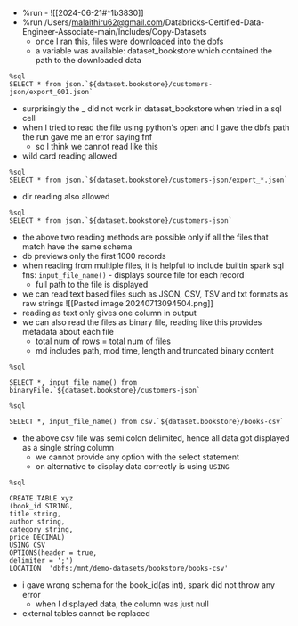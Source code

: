 - %run - ![[2024-06-21#^1b3830]]
- %run /Users/malaithiru62@gmail.com/Databricks-Certified-Data-Engineer-Associate-main/Includes/Copy-Datasets
	- once I ran this, files were downloaded into the dbfs
	- a variable was available: dataset_bookstore which contained the path to the downloaded data
```
%sql
SELECT * from json.`${dataset.bookstore}/customers-json/export_001.json`
```
- surprisingly the \_ did not work in dataset_bookstore when tried in a sql cell
- when I tried to read the file using python's open and I gave the dbfs path the run gave me an error saying fnf
	- so I think we cannot read like this
- wild card reading allowed
```
%sql
SELECT * from json.`${dataset.bookstore}/customers-json/export_*.json`
```
- dir reading also allowed
```
%sql
SELECT * from json.`${dataset.bookstore}/customers-json`
```
- the above two reading methods are possible only if all the files that match have the same schema
- db previews only the first 1000 records
- when reading from multiple files, it is helpful to include builtin spark sql fns: `input_file_name()` - displays source file for each record
	- full path to the file is displayed
- we can read text based files such as JSON, CSV, TSV and txt formats as raw strings
![[Pasted image 20240713094504.png]]
- reading as text only gives one column in output
- we can also read the files as binary file, reading like this provides metadata about each file
	- total num of rows = total num of files
	- md includes path, mod time, length and truncated binary content
```
%sql

SELECT *, input_file_name() from binaryFile.`${dataset.bookstore}/customers-json`
```

```
%sql

SELECT *, input_file_name() from csv.`${dataset.bookstore}/books-csv`
```
- the above csv file was semi colon delimited, hence all data got displayed as a single string column
	- we cannot provide any option with the select statement
	- on alternative to display data correctly is using `USING`

```
%sql

CREATE TABLE xyz
(book_id STRING,
title string,
author string,
category string,
price DECIMAL)
USING CSV
OPTIONS(header = true,
delimiter = ';')
LOCATION  'dbfs:/mnt/demo-datasets/bookstore/books-csv'
```
- i gave wrong schema for the book_id(as int), spark did not throw any error
	- when I displayed data, the column was just null
- external tables cannot be replaced
